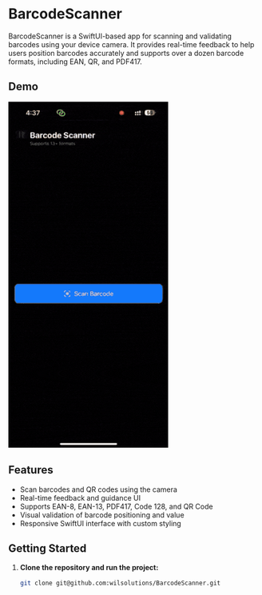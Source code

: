 # BarcodeScanner

BarcodeScanner is a SwiftUI-based app for scanning and validating barcodes using your device camera. It provides real-time feedback to help users position barcodes accurately and supports over a dozen barcode formats, including EAN, QR, and PDF417.

## Demo

![Barcode Scanner Demo](./barcodescanner-demo.gif)

## Features

- Scan barcodes and QR codes using the camera
- Real-time feedback and guidance UI
- Supports EAN-8, EAN-13, PDF417, Code 128, and QR Code
- Visual validation of barcode positioning and value
- Responsive SwiftUI interface with custom styling

## Getting Started

1. **Clone the repository and run the project:**
    ```sh
    git clone git@github.com:wilsolutions/BarcodeScanner.git
    ```

